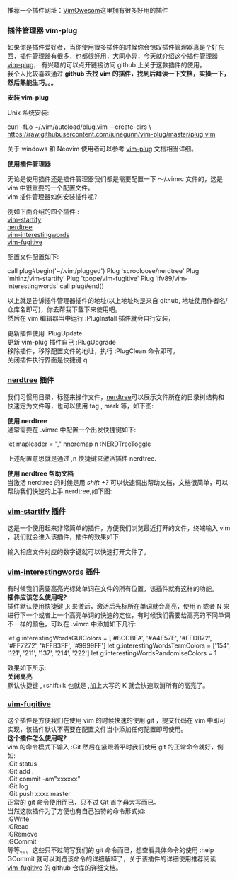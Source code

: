 
推荐一个插件网址：[VimOwesom](https://link.zhihu.com/?target=https%3A//vimawesome.com/)这里拥有很多好用的插件

### **插件管理器 vim-plug**

如果你是插件爱好者，当你使用很多插件的时候你会惊叹插件管理器真是个好东西，插件管理器有很多，也都很好用，大同小异，今天就介绍这个插件管理器 [vim-plug](https://link.zhihu.com/?target=https%3A//github.com/junegunn/vim-plug)， 有兴趣的可以点开链接访问 github 上关于这款插件的使用。  
我个人比较喜欢通过 **github 去找 vim 的插件，找到后拜读一下文档，实操一下，然后熟能生巧。。。**

**安装 vim-plug**

Unix 系统安装:

curl -fLo ~/.vim/autoload/plug.vim --create-dirs \ https://raw.githubusercontent.com/junegunn/vim-plug/master/plug.vim

关于 windows 和 Neovim 使用者可以参考 [vim-plug](https://link.zhihu.com/?target=https%3A//github.com/junegunn/vim-plug) 文档相当详细。

**使用插件管理器**

无论是使用插件还是插件管理器我们都是需要配置一下 ～/.vimrc 文件的，这是 vim 中很重要的一个配置文件。  
vim 插件管理器如何安装插件呢?

例如下面介绍的四个插件 :  
[vim-startify](https://link.zhihu.com/?target=https%3A//github.com/mhinz/vim-startify)  
[nerdtree](https://link.zhihu.com/?target=https%3A//github.com/preservim/nerdtree)  
[vim-interestingwords](https://link.zhihu.com/?target=https%3A//github.com/lfv89/vim-interestingwords)  
[vim-fugitive](https://link.zhihu.com/?target=https%3A//github.com/tpope/vim-fugitive)

配置文件配置如下:

call plug#begin('~/.vim/plugged') Plug 'scrooloose/nerdtree' Plug 'mhinz/vim-startify' Plug 'tpope/vim-fugitive' Plug 'lfv89/vim-interestingwords' call plug#end()

以上就是告诉插件管理器插件的地址(以上地址均是来自 github, 地址使用作者名/仓库名即可)，你去帮我下载下来使用吧。  
然后在 vim 编辑器当中运行 :PlugInstall 插件就会自行安装，

更新插件使用 :PlugUpdate  
更新 vim-plug 插件自己 :PlugUpgrade  
移除插件，移除配置文件的地址，执行 :PlugClean 命令即可。  
关闭插件执行界面是快捷键 q

### [nerdtree](https://link.zhihu.com/?target=https%3A//github.com/preservim/nerdtree) **插件**

我们习惯用目录，标签来操作文件，[nerdtree](https://link.zhihu.com/?target=https%3A//github.com/preservim/nerdtree)可以展示文件所在的目录树结构和快速定为文件等，也可以使用 tag , mark 等，如下图:

**使用 nerdtree**  
通常需要在 .vimrc 中配置一个出发快捷键如下:

let mapleader = "," nnoremap <silent> <leader>n :NERDTreeToggle<CR>

上述配置意思就是通过 ,n 快捷键来激活插件 nerdtree.

**使用 nerdtree 帮助文档**  
当激活 nerdtree 的时候是用 _shift +?_ 可以快速调出帮助文档，文档很简单，可以帮助我们快速的上手 nerdtree,如下图:

### [vim-startify](https://link.zhihu.com/?target=https%3A//github.com/mhinz/vim-startify) **插件**

这是一个使用起来非常简单的插件，方便我们浏览最近打开的文件，终端输入 vim ，我们就会进入该插件，插件的效果如下:

输入相应文件对应的数字键就可以快速打开文件了。

### [vim-interestingwords](https://link.zhihu.com/?target=https%3A//github.com/lfv89/vim-interestingwords) **插件**

有时候我们需要高亮光标处单词在文件的所有位置，该插件就有这样的功能。  
**插件应该怎么使用呢?**  
插件默认使用快捷键 ,k 来激活，激活后光标所在单词就会高亮，使用 n 或者 N 来进行下一个或者上一个高亮单词的快速的定位，有时候我们需要给高亮的不同单词不一样的颜色，可以在 .vimrc 中添加如下几行:

let g:interestingWordsGUIColors = ['#8CCBEA', '#A4E57E', '#FFDB72', '#FF7272', '#FFB3FF', '#9999FF'] let g:interestingWordsTermColors = ['154', '121', '211', '137', '214', '222'] let g:interestingWordsRandomiseColors = 1

效果如下所示:  
**关闭高亮**  
默认快捷键 ,+shift+k 也就是 ,加上大写的 K 就会快速取消所有的高亮了。

### [vim-fugitive](https://link.zhihu.com/?target=https%3A//github.com/tpope/vim-fugitive)

这个插件是方便我们在使用 vim 的时候快速的使用 git ，提交代码在 vim 中即可实现，该插件默认不需要在配置文件当中添加任何配置即可使用。  
**这个插件怎么使用呢?**  
vim 的命令模式下输入 :Git 然后在紧跟着平时我们使用 git 的正常命令就好，例如:  
:Git status  
:Git add .  
:Git commit -am"xxxxxx"  
:Git log  
:Git push xxxx master  
正常的 git 命令使用而已，只不过 Git 首字母大写而已。  
当然这款插件为了方便也有自己独特的命令形式如:  
:GWrite  
:GRead  
:GRemove  
:GCommit  
等等。。。这些只不过简写我们的 git 命令而已，想查看具体命令的使用 :help GCommit 就可以浏览该命令的详细解释了，关于该插件的详细使用推荐阅读 [vim-fugitive](https://link.zhihu.com/?target=https%3A//github.com/tpope/vim-fugitive) 的 github 仓库的详细文档。